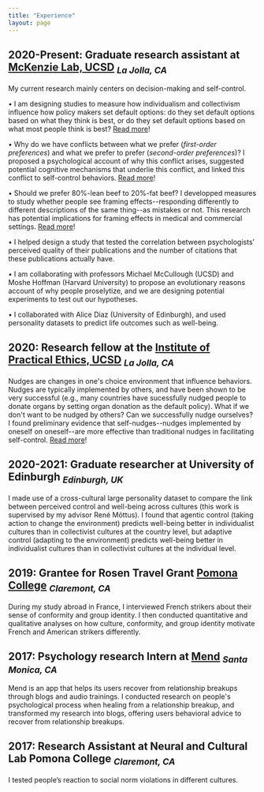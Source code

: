 ```yaml
---
title: "Experience"
layout: page
---
```


## 2020-Present: Graduate research assistant at [McKenzie Lab, UCSD](https://psychology.ucsd.edu/people/profiles/cmckenzie.html) <sub> _La Jolla, CA_ </sub>

My current research mainly centers on decision-making and self-control.

•	I am designing studies to measure how individualism and collectivism influence how policy makers set default options: do they set default options based on what they think is best, or do they set default options based on what most people think is best? [Read more](research.md)!

•	Why do we have conflicts between what we prefer (_first-order preferences_) and what we prefer to prefer (_second-order preferences_)? I proposed a psychological account of why this conflict arises, suggested potential cognitive mechanisms that underlie this conflict, and linked this conflict to self-control behaviors. [Read more](research.md)!

•	Should we prefer 80%-lean beef to 20%-fat beef? I developped measures to study whether people see framing effects--responding differently to different descriptions of the same thing--as mistakes or not. This research has potential implications for framing effects in medical and commercial settings. [Read more](research.md)!

•	I helped design a study that tested the correlation between psychologists’ perceived quality of their publications and the number of citations that these publications 
actually have.

•	I am collaborating with professors Michael McCullough (UCSD) and Moshe Hoffman (Harvard University) to propose an evolutionary reasons account of why people proselytize, and we are designing potential experiments to test out our hypotheses.

• I collaborated with Alice Diaz (University of Edinburgh), and used personality datasets to predict life outcomes such as well-being.

## 2020: Research fellow at the [Institute of Practical Ethics, UCSD](https://ipe.ucsd.edu/) <sub> _La Jolla, CA_ </sub>
Nudges are changes in one's choice environment that influence behaviors. Nudges are typically implemented by others, and have been shown to be very successful (e.g., many countries have sucessfully nudged people to donate organs by setting organ donation as the default policy). What if we don't want to be nudged by others? Can we successfully nudge ourselves? I found preliminary evidence that self-nudges--nudges implemented by oneself on oneself--are more effective than traditional nudges in facilitating self-control. [Read more](research.md)!

## 2020-2021: Graduate researcher at University of Edinburgh <sub> _Edinburgh, UK_ </sub>
I made use of a cross-cultural large personality dataset to compare the link between perceived control and well-being across cultures (this work is supervised by my advisor René Mõttus). I found that agentic control (taking action to change the environment) predicts well-being better in individualist cultures than in collectivist cultures at the country level, but adaptive control (adapting to the environment) predicts well-being better in individualist cultures than in collectivist cultures at the individual level. 

## 2019: Grantee for Rosen Travel Grant [Pomona College](https://en.wikipedia.org/wiki/Pomona_College) <sub> _Claremont, CA_ </sub>
During my study abroad in France, I interviewed French strikers about their sense of conformity and group identity. I then conducted quantitative and qualitative analyses on how culture, conformity, and group identity motivate French and American strikers differently.

## 2017: Psychology research Intern at [Mend](https://www.letsmend.com/) <sub> _Santa Monica, CA_ <sub>
Mend is an app that helps its users recover from relationship breakups through blogs and audio trainings. I conducted research on people's psychological process when healing from a relationship breakup, and transformed my research into blogs, offering users behavioral advice to recover from relationship breakups.

## 2017: Research Assistant at Neural and Cultural Lab Pomona College <sub> _Claremont, CA_ </sub>
I tested people’s reaction to social norm violations in different cultures.
  

